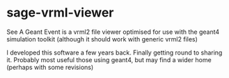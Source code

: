 # sage-vrml-viewer
See A Geant Event is a vrml2 file viewer optimised for use with the geant4 simulation toolkit (although it should work with generic vrml2 files)

I developed this software a few years back.  Finally getting round to sharing it.
Probably most useful those using geant4, but may find a wider home (perhaps with some revisions)
